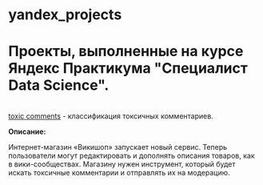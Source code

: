 # yandex_projects
<h1>Проекты, выполненные на курсе Яндекс Практикума "Специалист Data Science".</h1>
<br><a href='toxic_comm.ipynb'>toxic comments</a> - классификация токсичных комментариев.
<p><b>Описание:</b>
  <p>Интернет-магазин «Викишоп» запускает новый сервис. Теперь пользователи могут редактировать и дополнять описания товаров, как в вики-сообществах. Магазину нужен инструмент, который будет искать токсичные комментарии и отправлять их на модерацию.</p>
</p>
